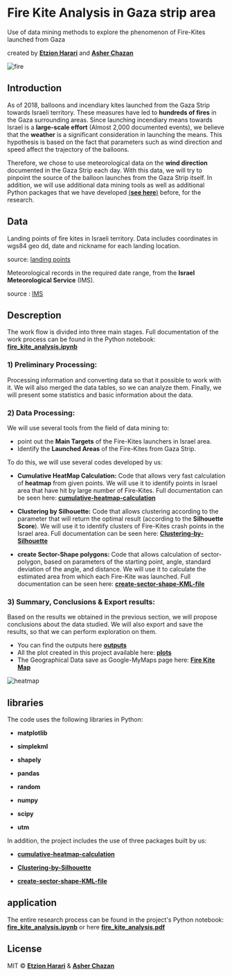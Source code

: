 # Fire Kite Analysis in Gaza strip area
Use of data mining methods to explore the phenomenon of Fire-Kites launched from Gaza

created by [**Etzion Harari**](https://github.com/EtzionR) and [**Asher Chazan**](https://github.com/ashercha)

![fire](https://github.com/EtzionR/fire-kite-analysis/blob/main/pictures/big_fire.png)

## Introduction
As of 2018, balloons and incendiary kites launched from the Gaza Strip towards Israeli territory. These measures have led to **hundreds of fires** in the Gaza surrounding areas. Since launching incendiary means towards Israel is a **large-scale effort** (Almost 2,000 documented events), we believe that the **weather** is a significant consideration in launching the means. This hypothesis is based on the fact that parameters such as wind direction and speed affect the trajectory of the balloons.

Therefore, we chose to use meteorological data on the **wind direction** documented in the Gaza Strip each day. With this data, we will try to pinpoint the source of the balloon launches from the Gaza Strip itself. In addition, we will use additional data mining tools as well as additional Python packages that we have developed [(**see here**)](https://github.com/EtzionR?tab=repositories) before, for the research.

## Data
Landing points of fire kites in Israeli territory. Data includes coordinates in wgs84 geo dd, date and nickname for each landing location.

source: [landing points](https://www.google.com/maps/d/u/0/viewer?mid=1U3A57H6TCphdux7Sf7dl4z2-1F3vmecJ)

Meteorological records in the required date range, from the **Israel Meteorological Service** (IMS).

source : [IMS](https://ims.data.gov.il/ims/7)

## Descreption
The work flow is divided into three main stages. Full documentation of the work process can be found in the Python notebook: [**fire_kite_analysis.ipynb**](https://github.com/EtzionR/fire-kite-analysis/blob/main/fire_kite_analysis.ipynb)

### 1) Preliminary Processing:
Processing information and converting data so that it possible to work with it. We will also merged the data tables, so we can analyze them. Finally, we will present some statistics and basic information about the data. 

### 2) Data Processing:
We will use several tools from the field of data mining to:
* point out the **Main Targets** of the Fire-Kites launchers in Israel area. 
* Identify the **Launched Areas** of the Fire-Kites from Gaza Strip.

To do this, we will use several codes developed by us:
* **Cumulative HeatMap Calculation:** Code that allows very fast calculation of **heatmap** from given points. We will use it to identify points in Israel area that have hit by large number of Fire-Kites. Full documentation can be seen here: [**cumulative-heatmap-calculation**](https://github.com/EtzionR/cumulative-heatmap-calculation)

* **Clustering by Silhouette:** Code that allows clustering according to the parameter that will return the optimal result (according to the **Silhouette Score**). We will use it to identify clusters of Fire-Kites crash points in the Israel area. Full documentation can be seen here: [**Clustering-by-Silhouette**](https://github.com/EtzionR/Clustering-by-Silhouette)

* **create Sector-Shape polygons:** Code that allows calculation of sector-polygon, based on parameters of the starting point, angle, standard deviation of the angle, and distance. We will use it to calculate the estimated area from which each Fire-Kite was launched. Full documentation can be seen here: [**create-sector-shape-KML-file**](https://github.com/EtzionR/create-sector-shape-KML-file)

### 3) Summary, Conclusions & Export results:
Based on the results we obtained in the previous section, we will propose conclusions about the data studied. We will also export and save the results, so that we can perform exploration on them. 
* You can find the outputs here [**outputs**](https://github.com/EtzionR/fire-kite-analysis/tree/main/outputs)
* All the plot created in this project available here: [**plots**](https://github.com/EtzionR/fire-kite-analysis/blob/main/plots)
* The Geographical Data save as Google-MyMaps page here: [**Fire Kite Map**](https://www.google.com/maps/d/u/0/viewer?mid=1msfnGWnLRlIY-xA4YnbLac8vKAJpjb-7&usp=sharing)

![heatmap](https://github.com/EtzionR/fire-kite-analysis/blob/main/plots/sectors_heatmap.png)

## libraries
The code uses the following libraries in Python:

* **matplotlib**

* **simplekml**

* **shapely**

* **pandas**

* **random**

* **numpy**

* **scipy**

* **utm**

In addition, the project includes the use of three packages built by us:

* [**cumulative-heatmap-calculation**](https://github.com/EtzionR/cumulative-heatmap-calculation)

* [**Clustering-by-Silhouette**](https://github.com/EtzionR/Clustering-by-Silhouette)

* [**create-sector-shape-KML-file**](https://github.com/EtzionR/create-sector-shape-KML-file)


## application
The entire research process can be found in the project's Python notebook: [**fire_kite_analysis.ipynb**](https://github.com/EtzionR/fire-kite-analysis/blob/main/fire_kite_analysis.ipynb) or here [**fire_kite_analysis.pdf**](https://github.com/EtzionR/fire-kite-analysis/blob/main/fire_kite_analysis.pdf)


## License
MIT © [**Etzion Harari**](https://github.com/EtzionR) & [**Asher Chazan**](https://github.com/ashercha)
